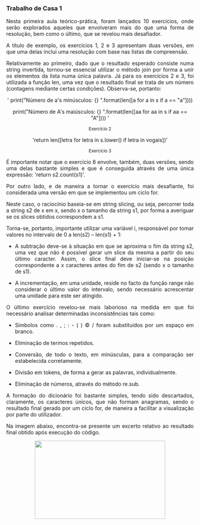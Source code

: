 ### Trabalho de Casa 1
<p align="justify">Nesta primeira aula teórico-prática, foram lançados 10 exercícios, onde serão explorados aqueles que envolveram mais do que uma forma de resolução, bem como o último, que se revelou mais desafiador. </p>

<p align="justify">A título de exemplo, os exercícios 1, 2 e 3 apresentam duas versões, em que uma delas inclui uma resolução com base nas listas de compreensão. </p>

<p align="justify">Relativamente ao primeiro, dado que o resultado esperado consiste numa string invertida, tornou-se essencial utilizar o método join por forma a unir os elementos da lista numa única palavra.
Já para os exercícios 2 e 3, foi utilizada a função len, uma vez que o resultado final se trata de um número (contagens mediante certas condições). Observa-se, portanto: </p>


<p align="center">' print("Número de a's minúsculos: {} ".format(len([a for a in s if a == "a"]))) </p>
    <p align="center">print("Número de A's maiúsculos: {} ".format(len([aa for aa in s if aa == "A"]))) ' </p>

<p align="center"><sup> Exercício 2 </sup> </p>

<p align="center">'return len([letra for letra in s.lower() if letra in vogais])' </p>

<p align="center"><sup> Exercício 3 </sup> </p>


<p align="justify">É importante notar que o exercício 8 envolve, também, duas versões, sendo uma delas bastante simples e que é conseguida através de uma única expressão: 'return s2.count(s1)'.</p>

<p align="justify">Por outro lado, e de maneira a tornar o exercício mais desafiante, foi considerada uma versão em que se implementou um ciclo for.</p>

<p align="justify">Neste caso, o raciocínio baseia-se em string slicing, ou seja, percorrer toda a string s2 de x em x, sendo x o tamanho da string s1, por forma a averiguar se os slices obtidos correspondem a s1. </p>

<p align="justify">Torna-se, portanto, importante utilizar uma variável i, responsável por tomar valores no intervalo de 0 a len(s2) – len(s1) + 1: </p>

* <p align="justify"> A subtração deve-se à situação em que se aproxima o fim da string s2, uma vez que não é possível gerar um slice da mesma a partir do seu último caracter. Assim, o slice final deve iniciar-se na posição correspondente a x caracteres antes do fim de s2 (sendo x o tamanho de s1). </p>
* <p align="justify"> A incrementação, em uma unidade, reside no facto da função range não considerar o último valor do intervalo, sendo necessário acrescentar uma unidade para este ser atingido.</p>

<p align="justify"> O último exercício revelou-se mais laborioso na medida em que foi necessário analisar determinadas inconsistências tais como:</p> 

* <p align="justify"> Símbolos como . , ; : - ( ) © / foram substituídos por um espaço em branco. </p> 
* <p align="justify">Eliminação de termos repetidos.</p> 
* <p align="justify">Conversão, de todo o texto, em minúsculas, para a comparação ser estabelecida corretamente.</p> 
* <p align="justify">Divisão em tokens, de forma a gerar as palavras, individualmente.</p> 
* <p align="justify">Eliminação de números, através do método re.sub.</p> 

<p align="justify">A formação do dicionário foi bastante simples, tendo sido descartados, claramente, os caracteres únicos, que não formam anagramas, sendo o resultado final gerado por um ciclo for, de maneira a facilitar a visualização por parte do utilizador.</p>

<p align="justify">Na imagem abaixo, encontra-se presente um excerto relativo ao resultado final obtido após execução do código.</p>
<p align="center">
  <img width="350" height="210" src="../../../../Desktop/Uni/4º Ano/2º semestre/P.Linguagem/screenshot.png">
</p>








 


